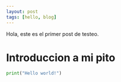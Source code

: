 ```yaml
---
layout: post
tags: [hello, blog]
---
```


Hola, este es el primer post de testeo.

# Introduccion a mi pito

```python
print("Hello world!")
```

